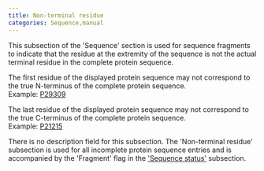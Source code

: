 ```yaml
---
title: Non-terminal residue
categories: Sequence,manual
---
```


This subsection of the 'Sequence' section is used for sequence fragments to indicate that the residue at the extremity of the sequence is not the actual terminal residue in the complete protein sequence.

The first residue of the displayed protein sequence may not correspond to the true N-terminus of the complete protein sequence.  
Example: [P29309](https://www.uniprot.org/uniprotkb/P29309#sequences)

The last residue of the displayed protein sequence may not correspond to the true C-terminus of the complete protein sequence.  
Example: [P21215](https://www.uniprot.org/uniprotkb/P21215#sequences)

There is no description field for this subsection. The 'Non-terminal residue' subsection is used for all incomplete protein sequence entries and is accompanied by the 'Fragment' flag in the ['Sequence status'](https://www.uniprot.org/help/sequence_status) subsection.
